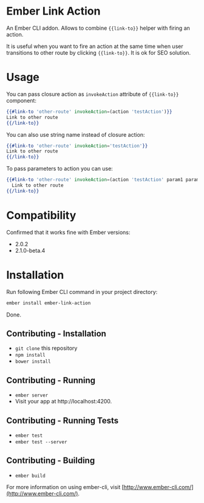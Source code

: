 # Ember Link Action

An Ember CLI addon. Allows to combine `{{link-to}}` helper with firing an action.

It is useful when you want to fire an action at the same time when user transitions to other route by clicking `{{link-to}}`. It is ok for SEO solution.

# Usage

You can pass closure action as `invokeAction` attribute of `{{link-to}}` component:

``` hbs
{{#link-to 'other-route' invokeAction=(action 'testAction')}}
Link to other route
{{/link-to}}
```

You can also use string name instead of closure action:

``` hbs
{{#link-to 'other-route' invokeAction='testAction'}}
Link to other route
{{/link-to}}
```

To pass parameters to action you can use:

``` hbs
{{#link-to 'other-route' invokeAction=(action 'testAction' param1 param2)}}
  Link to other route
{{/link-to}}
```

# Compatibility

Confirmed that it works fine with Ember versions:

- 2.0.2
- 2.1.0-beta.4

# Installation

Run following Ember CLI command in your project directory:

``` bash
ember install ember-link-action
```

Done.

## Contributing - Installation

* `git clone` this repository
* `npm install`
* `bower install`

## Contributing - Running

* `ember server`
* Visit your app at http://localhost:4200.

## Contributing - Running Tests

* `ember test`
* `ember test --server`

## Contributing - Building

* `ember build`

For more information on using ember-cli, visit [http://www.ember-cli.com/](http://www.ember-cli.com/).
